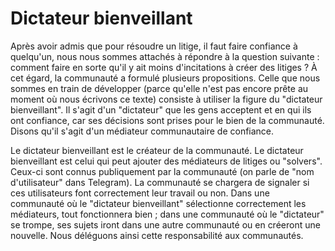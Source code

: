 # Dictateur bienveillant

Après avoir admis que pour résoudre un litige, il faut faire confiance à quelqu'un, nous nous sommes attachés à répondre à la question suivante : comment faire en sorte qu'il y ait moins d'incitations à créer des litiges ? À cet égard, la communauté a formulé plusieurs propositions. Celle que nous sommes en train de développer (parce qu'elle n'est pas encore prête au moment où nous écrivons ce texte) consiste à utiliser la figure du "dictateur bienveillant". Il s'agit d'un "dictateur" que les gens acceptent et en qui ils ont confiance, car ses décisions sont prises pour le bien de la communauté. Disons qu'il s'agit d'un médiateur communautaire de confiance.

Le dictateur bienveillant est le créateur de la communauté. Le dictateur bienveillant est celui qui peut ajouter des médiateurs de litiges ou "solvers". Ceux-ci sont connus publiquement par la communauté (on parle de "nom d'utilisateur" dans Telegram). La communauté se chargera de signaler si ces utilisateurs font correctement leur travail ou non. Dans une communauté où le "dictateur bienveillant" sélectionne correctement les médiateurs, tout fonctionnera bien ; dans une communauté où le "dictateur" se trompe, ses sujets iront dans une autre communauté ou en créeront une nouvelle. Nous déléguons ainsi cette responsabilité aux communautés.